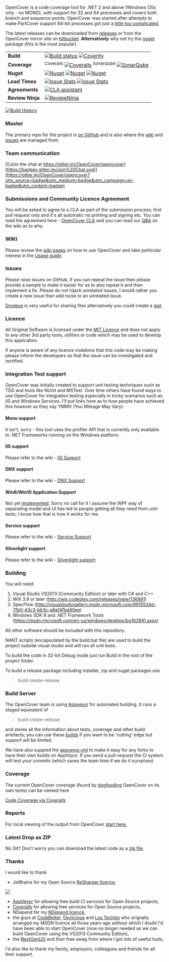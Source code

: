 OpenCover is a code coverage tool for .NET 2 and above (Windows OSs only - no MONO), with support for 32 and 64 processes and covers both branch and sequence points. OpenCover was started after attempts to make PartCover support 64-bit processes got just a [little too complicated](http://blog.many-monkeys.com/open_cover_first_beta_release/).

The latest releases can be downloaded from [releases](https://github.com/opencover/opencover/releases) or from the OpenCover mirror site on [bitbucket](https://bitbucket.org/shaunwilde/opencover/downloads). **Alternatively** why not try the [nuget](http://nuget.org/packages/opencover) package (this is the most popular).

| | |
| --- | --- |
| **Build** | [![Build status](https://img.shields.io/appveyor/ci/sawilde/opencover.svg)](https://ci.appveyor.com/project/sawilde/opencover) [![Coverity](https://scan.coverity.com/projects/3921/badge.svg)](https://scan.coverity.com/projects/opencover-opencover) |
| **Coverage** | <sup>Coveralls</sup> [![Coveralls](https://img.shields.io/coveralls/OpenCover/opencover/master.svg)](https://coveralls.io/r/OpenCover/opencover)  <sup>SonarQube</sup> [![SonarQube](http://sonarcovbadge.epicapp.com/?server=sonar.many-monkeys.com:9000&resource=opencover&metrics=coverage)](http://sonar.many-monkeys.com:9000/dashboard/index/719) |
| **Nuget** | [![Nuget](https://img.shields.io/nuget/dt/opencover.svg)](http://nuget.org/packages/opencover) [![Nuget](https://img.shields.io/nuget/v/opencover.svg)](http://nuget.org/packages/opencover) [![Nuget](https://img.shields.io/nuget/vpre/opencover.svg)](http://nuget.org/packages/opencover) |
| **Lead Times** | [![Issue Stats](http://issuestats.com/github/opencover/opencover/badge/pr)](http://issuestats.com/github/opencover/opencover) [![Issue Stats](http://issuestats.com/github/opencover/opencover/badge/issue)](http://issuestats.com/github/opencover/opencover) |
| **Agreements** | [![CLA assistant](https://cla-assistant.io/readme/badge/OpenCover/opencover)](https://cla-assistant.io/OpenCover/opencover) |
| **Review Ninja** | [![ReviewNinja](https://app.review.ninja/1396895/badge)](https://app.review.ninja/OpenCover/opencover) |

[![Build History](https://ci-buildstats.azurewebsites.net/appveyor/chart/sawilde/opencover?branch=master&includeBuildsFromPullRequest=false)](https://ci.appveyor.com/project/sawilde/opencover)

### Master 
The primary repo for the project is [on GitHub](https://github.com/opencover/opencover/) and is also where the [wiki](https://github.com/OpenCover/opencover/wiki) and [issues](https://github.com/OpenCover/opencover/wiki) are managed from.

### Team communication
[![Join the chat at https://gitter.im/OpenCover/opencover](https://badges.gitter.im/Join%20Chat.svg)](https://gitter.im/OpenCover/opencover?utm_source=badge&utm_medium=badge&utm_campaign=pr-badge&utm_content=badge)

### Submissions and Community Licence Agreement
You will be asked to agree to a CLA as part of the submission process; first pull request only and it's all automatic no printing and signing etc. You can read the agreement here - [OpenCover CLA](https://gist.github.com/sawilde/4820db0a6151a1144a0c) and you can read our [Q&A](https://github.com/OpenCover/opencover/wiki/Contributor-License-Agreement-Q&A) on the wiki as to why.

### WIKI
Please review the [wiki pages](https://github.com/opencover/opencover/wiki/_pages) on how to use OpenCover and take particular interest in the [Usage guide](https://github.com/opencover/opencover/wiki/Usage).

### Issues
Please raise issues on GitHub, if you can repeat the issue then please provide a sample to make it easier for us to also repeat it and then implement a fix. Please do not hijack unrelated issues, I would rather you create a new issue than add noise to an unrelated issue.

[Dropbox](http://db.tt/VanqFDn) is very useful for sharing files alternatively you could create a [gist](https://gist.github.com/).

### Licence
All Original Software is licensed under the [MIT Licence](https://github.com/opencover/opencover/blob/master/License.md) and does not apply to any other 3rd party tools, utilities or code which may be used to develop this application.

If anyone is aware of any licence violations that this code may be making please inform the developers so that the issue can be investigated and rectified.

### Integration Test support
OpenCover was initially created to support unit testing techniques such as TDD and tools like NUnit and MSTest. Over time others have found ways to use OpenCover for integration testing especially in tricky scenarios such as IIS and Windows Services. I'll put links here as to how people have achieved this however as they say YMMV (You Mileage May Vary).

#### Mono support
It isn't, sorry - this tool uses the profiler API that is currently only available to .NET Frameworks running on the Windows platform.

#### IIS support
Please refer to the wiki - [IIS Support](https://github.com/OpenCover/opencover/wiki/IIS-Support)

#### DNX support
Please refer to the wiki - [DNX Support](https://github.com/OpenCover/opencover/wiki/DNX-Support)

#### Win8/Win10 Application Support
Not yet [implemented](https://github.com/OpenCover/opencover/issues/144). Sorry no call for it I assume the WPF way of separating model and UI has led to people getting all they need from unit-tests; I know how that is how it works for me. 

#### Service support
Please refer to the wiki - [Service Support](https://github.com/OpenCover/opencover/wiki/Service-Support)

#### Silverlight support
Please refer to the wiki - [Silverlight support](https://github.com/OpenCover/opencover/wiki/Silverlight-Support)

### Building
You will need:

1. Visual Studio VS2013 (Community Edition) or later with C# and C++
2. WiX 3.9 or later (http://wix.codeplex.com/releases/view/136891)
3. SpecFlow (http://visualstudiogallery.msdn.microsoft.com/9915524d-7fb0-43c3-bb3c-a8a14fbd40ee)
4. Windows SDK 8 and .NET Framework Tools (https://msdn.microsoft.com/en-us/windows/desktop/bg162891.aspx)

All other software should be included with this repository. 

NANT scripts (encapsulated by the build.bat file) are used to build the project outside visual studio and will run all unit tests.

To build the code in 32-bit Debug mode just run Build in the root of the project folder.

To build a release package including installer, zip and nuget packages use 

> build create-release

### Build Server
The OpenCover team is using [Appveyor](http://www.appveyor.com/) for automated building. It runs a staged equivalent of

> build create-release

and stores all the information about tests, coverage and other build artefacts; you can use these [builds](https://ci.appveyor.com/project/sawilde/opencover/build/artifacts) if you want to be 'cutting' edge but support will be limited.

We have also suppied the [appveyor.yml](appveyor.yml) to make it easy for any forks to have their own builds on AppVeyor. If you send a pull-request the CI system will test your commits (which saves the team time if we do it ourselves)

### Coverage
The current OpenCover coverage (found by [dogfooding](http://en.wikipedia.org/wiki/Eating_your_own_dog_food) OpenCover on its own tests) can be viewed here

[Code Coverage via Coveralls](https://coveralls.io/r/OpenCover/opencover)

### Reports
For local viewing of the output from OpenCover [start here.](https://github.com/opencover/opencover/wiki/Reports)

### Latest Drop as ZIP
No Git? Don't worry you can download the latest code as a [zip file](http://github.com/opencover/opencover/zipball/master).

### Thanks
I would like to thank 

* JetBrains for my Open Source [ReSharper licence](http://www.jetbrains.com/resharper/),
<img src="http://www.jetbrains.com/company/docs/logo_jetbrains.png"/>

* [AppVeyor](https://ci.appveyor.com/project/sawilde/opencover) for allowing free build CI services for Open Source projects,
* [Coveralls](https://coveralls.io/r/OpenCover/opencover) for allowing free services for Open Source projects,
* NDepend for my [NDepend licence](http://www.ndepend.com/),
* the guys at [CodeBetter](http://codebetter.com/), [Devlicious](http://devlicio.us/) and [Los Techies](http://lostechies.com/) who orignally arranged my MSDN licence all those years ago without which I doubt I'd have been able to start OpenCover (now no longer needed as we can build OpenCover using the VS2013 Community Edition), 
* the [NextGenUG](http://www.nxtgenug.net/) and their free swag from where I got lots of useful tools,


I'd also like to thank my family, employers, colleagues and friends for all their support. 
